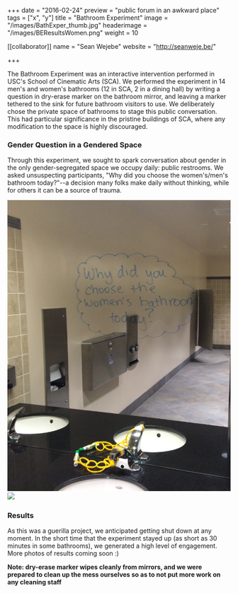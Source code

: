 +++
date = "2016-02-24"
preview = "public forum in an awkward place"
tags = ["x", "y"]
title = "Bathroom Experiment"
image = "/images/BathExper_thumb.jpg"
headerimage = "/images/BEResultsWomen.png"
weight = 10

[[collaborator]]
name = "Sean Wejebe"
website = "http://seanweje.be/"

+++

The Bathroom Experiment was an interactive intervention performed in USC's School of Cinematic Arts (SCA). We performed the experiment in 14 men's and women's bathrooms (12 in SCA, 2 in a dining hall) by writing a question in dry-erase marker on the  bathroom mirror, and leaving a marker tethered to the sink for future bathroom visitors to use. We deliberately chose the private space of bathrooms to stage this public conversation. This had particular significance in the pristine buildings of SCA, where any modification to the space is highly discouraged.

### Gender Question in a Gendered Space

Through this experiment, we sought to spark conversation about gender in the only gender-segregated space we occupy daily: public restrooms. We asked unsuspecting participants, "Why did you choose the women's/men's bathroom today?"--a decision many folks make daily without thinking, while for others it can be a source of trauma.

<div>
<img class="splitImage" src="/images/BEQuestionWomen.jpg">
<img class="splitImage" src="/images/BESetup.png">
</div>

### Results

As this was a guerilla project, we anticipated getting shut down at any moment. In the short time that the experiment stayed up (as short as 30 minutes in some bathrooms), we generated a high level of engagement. More photos of results coming soon :)


**Note: dry-erase marker wipes cleanly from mirrors, and we were prepared to clean up the mess ourselves so as to not put more work on any cleaning staff**

